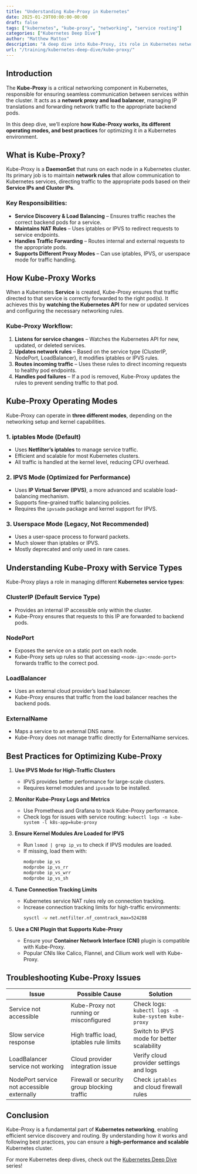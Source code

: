 ```yaml
---
title: "Understanding Kube-Proxy in Kubernetes"
date: 2025-01-29T00:00:00-00:00
draft: false
tags: ["kubernetes", "kube-proxy", "networking", "service routing"]
categories: ["Kubernetes Deep Dive"]
author: "Matthew Mattox"
description: "A deep dive into Kube-Proxy, its role in Kubernetes networking, and how it routes traffic to services."
url: "/training/kubernetes-deep-dive/kube-proxy/"
---
```


## Introduction

The **Kube-Proxy** is a critical networking component in Kubernetes, responsible for ensuring seamless communication between services within the cluster. It acts as a **network proxy and load balancer**, managing IP translations and forwarding network traffic to the appropriate backend pods.

In this deep dive, we’ll explore **how Kube-Proxy works, its different operating modes, and best practices** for optimizing it in a Kubernetes environment.

## What is Kube-Proxy?

Kube-Proxy is a **DaemonSet** that runs on each node in a Kubernetes cluster. Its primary job is to maintain **network rules** that allow communication to Kubernetes services, directing traffic to the appropriate pods based on their **Service IPs and Cluster IPs**.

### Key Responsibilities:
- **Service Discovery & Load Balancing** – Ensures traffic reaches the correct backend pods for a service.
- **Maintains NAT Rules** – Uses iptables or IPVS to redirect requests to service endpoints.
- **Handles Traffic Forwarding** – Routes internal and external requests to the appropriate pods.
- **Supports Different Proxy Modes** – Can use iptables, IPVS, or userspace mode for traffic handling.

## How Kube-Proxy Works

When a Kubernetes **Service** is created, Kube-Proxy ensures that traffic directed to that service is correctly forwarded to the right pod(s). It achieves this by **watching the Kubernetes API** for new or updated services and configuring the necessary networking rules.

### Kube-Proxy Workflow:
1. **Listens for service changes** – Watches the Kubernetes API for new, updated, or deleted services.
2. **Updates network rules** – Based on the service type (ClusterIP, NodePort, LoadBalancer), it modifies iptables or IPVS rules.
3. **Routes incoming traffic** – Uses these rules to direct incoming requests to healthy pod endpoints.
4. **Handles pod failures** – If a pod is removed, Kube-Proxy updates the rules to prevent sending traffic to that pod.

## Kube-Proxy Operating Modes

Kube-Proxy can operate in **three different modes**, depending on the networking setup and kernel capabilities.

### 1. **iptables Mode (Default)**
- Uses **Netfilter’s iptables** to manage service traffic.
- Efficient and scalable for most Kubernetes clusters.
- All traffic is handled at the kernel level, reducing CPU overhead.

### 2. **IPVS Mode (Optimized for Performance)**
- Uses **IP Virtual Server (IPVS)**, a more advanced and scalable load-balancing mechanism.
- Supports fine-grained traffic balancing policies.
- Requires the `ipvsadm` package and kernel support for IPVS.

### 3. **Userspace Mode (Legacy, Not Recommended)**
- Uses a user-space process to forward packets.
- Much slower than iptables or IPVS.
- Mostly deprecated and only used in rare cases.

## Understanding Kube-Proxy with Service Types

Kube-Proxy plays a role in managing different **Kubernetes service types**:

### **ClusterIP (Default Service Type)**
- Provides an internal IP accessible only within the cluster.
- Kube-Proxy ensures that requests to this IP are forwarded to backend pods.

### **NodePort**
- Exposes the service on a static port on each node.
- Kube-Proxy sets up rules so that accessing `<node-ip>:<node-port>` forwards traffic to the correct pod.

### **LoadBalancer**
- Uses an external cloud provider’s load balancer.
- Kube-Proxy ensures that traffic from the load balancer reaches the backend pods.

### **ExternalName**
- Maps a service to an external DNS name.
- Kube-Proxy does not manage traffic directly for ExternalName services.

## Best Practices for Optimizing Kube-Proxy

1. **Use IPVS Mode for High-Traffic Clusters**
   - IPVS provides better performance for large-scale clusters.
   - Requires kernel modules and `ipvsadm` to be installed.

2. **Monitor Kube-Proxy Logs and Metrics**
   - Use Prometheus and Grafana to track Kube-Proxy performance.
   - Check logs for issues with service routing: `kubectl logs -n kube-system -l k8s-app=kube-proxy`

3. **Ensure Kernel Modules Are Loaded for IPVS**
   - Run `lsmod | grep ip_vs` to check if IPVS modules are loaded.
   - If missing, load them with:
     ```bash
     modprobe ip_vs
     modprobe ip_vs_rr
     modprobe ip_vs_wrr
     modprobe ip_vs_sh
     ```

4. **Tune Connection Tracking Limits**
   - Kubernetes service NAT rules rely on connection tracking.
   - Increase connection tracking limits for high-traffic environments:
     ```bash
     sysctl -w net.netfilter.nf_conntrack_max=524288
     ```

5. **Use a CNI Plugin that Supports Kube-Proxy**
   - Ensure your **Container Network Interface (CNI)** plugin is compatible with Kube-Proxy.
   - Popular CNIs like Calico, Flannel, and Cilium work well with Kube-Proxy.

## Troubleshooting Kube-Proxy Issues

| Issue | Possible Cause | Solution |
|-------|---------------|----------|
| Service not accessible | Kube-Proxy not running or misconfigured | Check logs: `kubectl logs -n kube-system kube-proxy` |
| Slow service response | High traffic load, iptables rule limits | Switch to IPVS mode for better scalability |
| LoadBalancer service not working | Cloud provider integration issue | Verify cloud provider settings and logs |
| NodePort service not accessible externally | Firewall or security group blocking traffic | Check `iptables` and cloud firewall rules |

## Conclusion

Kube-Proxy is a fundamental part of **Kubernetes networking**, enabling efficient service discovery and routing. By understanding how it works and following best practices, you can ensure a **high-performance and scalable** Kubernetes cluster.

For more Kubernetes deep dives, check out the [Kubernetes Deep Dive](https://support.tools/categories/kubernetes-deep-dive/) series!
